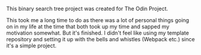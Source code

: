 This binary search tree project was created for The Odin Project.

This took me a long time to do as there was a lot of personal things going on in my life at the time that both took up my time and sapped my motivation somewhat. But it's finished. I didn't feel like using my template repository and setting it up with the bells and whistles (Webpack etc.) since it's a simple project.